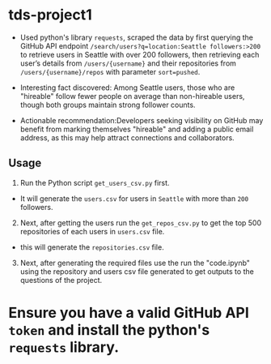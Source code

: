 # tds-project1
- Used python's library `requests`, scraped the data by first querying the GitHub API endpoint `/search/users?q=location:Seattle followers:>200` to retrieve users in Seattle with over 200 followers, then retrieving each user’s details from `/users/{username}` and their repositories from `/users/{username}/repos` with parameter `sort=pushed`.

- Interesting fact discovered: Among Seattle users, those who are "hireable" follow fewer people on average than non-hireable users, though both groups maintain strong follower counts.

- Actionable recommendation:Developers seeking visibility on GitHub may benefit from marking themselves "hireable" and adding a public email address, as this may help attract connections and collaborators.
  
## Usage

1. Run the Python script `get_users_csv.py` first.
- It will generate the `users.csv` for users in `Seattle` with more than `200` followers.

2. Next, after getting the users run the `get_repos_csv.py` to get the top 500 repositories of each users in `users.csv` file.
- this will generate the `repositories.csv` file.

3. Next, after generating the required files use the run the "code.ipynb" using the repository and users csv file generated to get outputs to the questions of the project.

# Ensure you have a valid GitHub API `token` and install the python's `requests` library.
